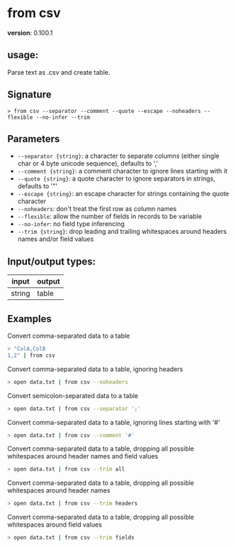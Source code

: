# from csv

**version**: 0.100.1

## **usage**:

Parse text as .csv and create table.

## Signature

`> from csv --separator --comment --quote --escape --noheaders --flexible --no-infer --trim`

## Parameters

- `--separator {string}`: a character to separate columns (either single char or 4 byte unicode sequence), defaults to ','
- `--comment {string}`: a comment character to ignore lines starting with it
- `--quote {string}`: a quote character to ignore separators in strings, defaults to '"'
- `--escape {string}`: an escape character for strings containing the quote character
- `--noheaders`: don't treat the first row as column names
- `--flexible`: allow the number of fields in records to be variable
- `--no-infer`: no field type inferencing
- `--trim {string}`: drop leading and trailing whitespaces around headers names and/or field values

## Input/output types:

| input  | output |
| ------ | ------ |
| string | table  |

## Examples

Convert comma-separated data to a table

```bash
> "ColA,ColB
1,2" | from csv
```

Convert comma-separated data to a table, ignoring headers

```bash
> open data.txt | from csv --noheaders
```

Convert semicolon-separated data to a table

```bash
> open data.txt | from csv --separator ';'
```

Convert comma-separated data to a table, ignoring lines starting with '#'

```bash
> open data.txt | from csv --comment '#'
```

Convert comma-separated data to a table, dropping all possible whitespaces around header names and field values

```bash
> open data.txt | from csv --trim all
```

Convert comma-separated data to a table, dropping all possible whitespaces around header names

```bash
> open data.txt | from csv --trim headers
```

Convert comma-separated data to a table, dropping all possible whitespaces around field values

```bash
> open data.txt | from csv --trim fields
```
